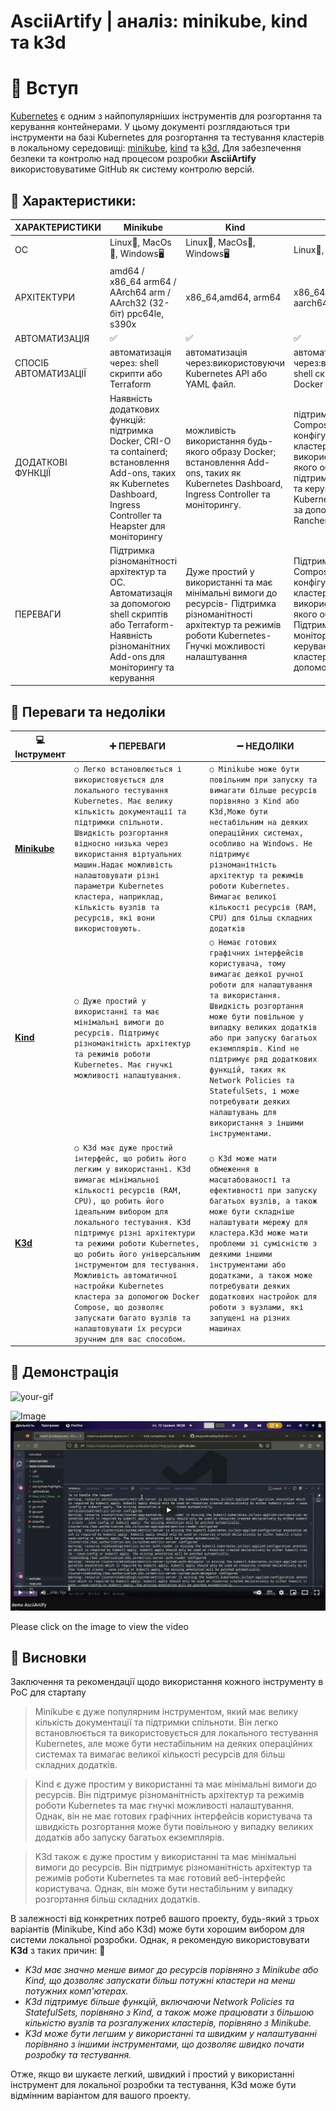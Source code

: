 
# AsciiArtify | аналіз: minikube, kind та k3d

# 👋 Вступ

[Kubernetes](https://kubernetes.io/) є одним з найпопулярніших інструментів для розгортання та керування контейнерами. У цьому документі розглядаються три інструменти на базі Kubernetes для розгортання та тестування кластерів в локальному середовищі: [minikube](https://minikube.sigs.k8s.io/docs/), [kind](https://kind.sigs.k8s.io/) та [k3d.](https://k3d.io/v5.4.9/) Для забезпечення безпеки та контролю над процесом розробки **AsciiArtify** використовуватиме GitHub як систему контролю версій.

## **📝 Характеристики:**

| ХАРАКТЕРИСТИКИ       | Minikube                                                                                                                                                                 | Kind                                                                                                                                                                | K3d                                                                                                                                                                                   |
|----------------------|--------------------------------------------------------------------------------------------------------------------------------------------------------------------------|---------------------------------------------------------------------------------------------------------------------------------------------------------------------|---------------------------------------------------------------------------------------------------------------------------------------------------------------------------------------|
| ОС                   | Linux🐧, MacOs🍎, Windows🖥️                                                                                                                                                 | Linux🐧, MacOs🍎, Windows🖥️                                                                                                                                            | Linux🐧, MacOs🍎,                                                                                                                                                                       |
| АРХІТЕКТУРИ          | amd64 / x86_64 arm64 / AArch64 arm / AArch32 (32-біт) ppc64le, s390x                                                                                                     | x86_64,amd64, arm64                                                                                                                                                 | x86_64/amd64, aarch64/arm64 arm64                                                                                                                                                     |
| АВТОМАТИЗАЦІЯ        | ✅                                                                                                                                                                        | ✅                                                                                                                                                                   | ✅                                                                                                                                                                                     |
| СПОСІБ АВТОМАТИЗАЦІЇ | автоматизація через: shell скрипти або Terraform                                                                                                                         | автоматизація через:використовуючи Kubernetes API або YAML файл.                                                                                                    | автоматизація через:використовуючи shell скрипти або Docker Compose.                                                                                                                  |
| ДОДАТКОВІ ФУНКЦІЇ    | Наявність додаткових функцій: підтримка Docker, CRI-O та containerd; встановлення Add-ons, таких як Kubernetes Dashboard, Ingress Controller та Heapster для моніторингу | можливість використання будь-якого образу Docker; встановлення Add-ons, таких як Kubernetes Dashboard, Ingress Controller та моніторингу.                           | підтримка Docker Compose для конфігурування кластера; можливість використання будь-якого образу Docker; підтримка моніторингу та керування Kubernetes кластером за допомогою Rancher. |
| ПЕРЕВАГИ             | Підтримка різноманітності архітектур та ОС. Автоматизація за допомогою shell скриптів або Terraform- Наявність різноманітних Add-ons для моніторингу та керування        | Дуже простий у використанні та має мінімальні вимоги до ресурсів- Підтримка різноманітності архітектур та режимів роботи Kubernetes- Гнучкі можливості налаштування | Підтримка Docker Compose для конфігурування кластера. Можливість використання будь-якого образу Docker. Підтримка моніторингу та керування Kubernetes кластером за допомогою Rancher  |

## **🤔 Переваги та недоліки**

|       💻 Інструмент         |➕ ПЕРЕВАГИ                          |➖ НЕДОЛІКИ                         |
|----------------|-------------------------------|-----------------------------|
|**[Minikube](https://minikube.sigs.k8s.io/docs/start/)**|`○ Легко встановлюється і використовується для локального тестування Kubernetes. Має велику кількість документації та підтримки спільноти. Швидкість розгортання відносно низька через використання віртуальних машин.Надає можливість налаштовувати різні параметри Kubernetes кластера, наприклад, кількість вузлів та ресурсів, які вони використовують.`            |`○ Minikube може бути повільним при запуску та вимагати більше ресурсів порівняно з Kind або K3d,Може бути нестабільним на деяких операційних системах, особливо на Windows. Не підтримує різноманітність архітектур та режимів роботи Kubernetes. Вимагає великої кількості ресурсів (RAM, CPU) для більш складних додатків`           |
|**[Kind](https://kind.sigs.k8s.io/)**|`○ Дуже простий у використанні та має мінімальні вимоги до ресурсів. Підтримує різноманітність архітектур та режимів роботи Kubernetes. Має гнучкі можливості налаштування.`        |`○ Немає готових графічних інтерфейсів користувача, тому вимагає деякої ручної роботи для налаштування та використання. Швидкість розгортання може бути повільною у випадку великих додатків або при запуску багатьох екземплярів. Kind не підтримує ряд додаткових функцій, таких як Network Policies та StatefulSets, і може потребувати деяких налаштувань для використання з іншими інструментами.`
|**[K3d](https://k3d.io/v5.4.9/)**|`○ K3d має дуже простий інтерфейс, що робить його легким у використанні. K3d вимагає мінімальної кількості ресурсів (RAM, CPU), що робить його ідеальним вибором для локального тестування. K3d підтримує різні архітектури та режими роботи Kubernetes, що робить його універсальним інструментом для тестування. Можливість автоматичної настройки Kubernetes кластера за допомогою Docker Compose, що дозволяє запускати багато вузлів та налаштовувати їх ресурси зручним для вас способом.`|`○ K3d може мати обмеження в масштабованості та ефективності при запуску багатьох вузлів, а також може бути складніше налаштувати мережу для кластера.K3d може мати проблеми зі сумісністю з деякими іншими інструментами або додатками, а також може потребувати деяких додаткових настройок для роботи з вузлами, які запущені на різних машинах`|

## **🎥 Демонстрація**
<!-- Вставте адресу вашої гіфки у атрибут src -->
<img src=".demo/demo_AsciiArtify(2).gif" alt="your-gif" width="auto" height="auto" onclick="stopAnimation(this)">

<script>
function stopAnimation(img) {
  // Зупиняємо анімацію гіфки
  img.src = img.src;
}
</script>

![Image](.demo/demo_AsciiArtify(2).gif)
[![Click to watch video](.demo/thumbnail.png)](https://youtu.be/EyYHtBU_mEk)

Please click on the image to view the video

## **🚨 Висновки**

Заключення та рекомендації щодо використання кожного інструменту в PoC для стартапу

> Minikube є дуже популярним інструментом, який має велику кількість документації та підтримки спільноти. Він легко встановлюється та використовується для локального тестування Kubernetes, але може бути нестабільним на деяких операційних системах та вимагає великої кількості ресурсів для більш складних додатків.

>Kind є дуже простим у використанні та має мінімальні вимоги до ресурсів. Він підтримує різноманітність архітектур та режимів роботи Kubernetes та має гнучкі можливості налаштування. Однак, він не має готових графічних інтерфейсів користувача та швидкість розгортання може бути повільною у випадку великих додатків або запуску багатьох екземплярів.

>K3d також є дуже простим у використанні та має мінімальні вимоги до ресурсів. Він підтримує різноманітність архітектур та режимів роботи Kubernetes та має готовий веб-інтерфейс користувача. Однак, він може бути нестабільним у випадку розгортання більш складних додатків.

>

 В залежності від конкретних потреб вашого проекту, будь-який з трьох варіантів (Minikube, Kind або K3d) може бути хорошим вибором для системи локальної розробки. Однак, я рекомендую використовувати **K3d** з таких причин:
🚀

- *K3d має значно менше вимог до ресурсів порівняно з Minikube або Kind, що дозволяє запускати більш потужні кластери на менш потужних комп'ютерах.*
- *K3d підтримує більше функцій, включаючи Network Policies та StatefulSets, порівняно з Kind, а також може працювати з більшою кількістю вузлів та розгалужених кластерів, порівняно з Minikube.*
- *K3d може бути легшим у використанні та швидким у налаштуванні порівняно з іншими інструментами, що дозволяє швидко почати розробку та тестування.*

Отже, якщо ви шукаєте легкий, швидкий і простий у використанні інструмент для локальної розробки та тестування, K3d може бути відмінним варіантом для вашого проекту.
